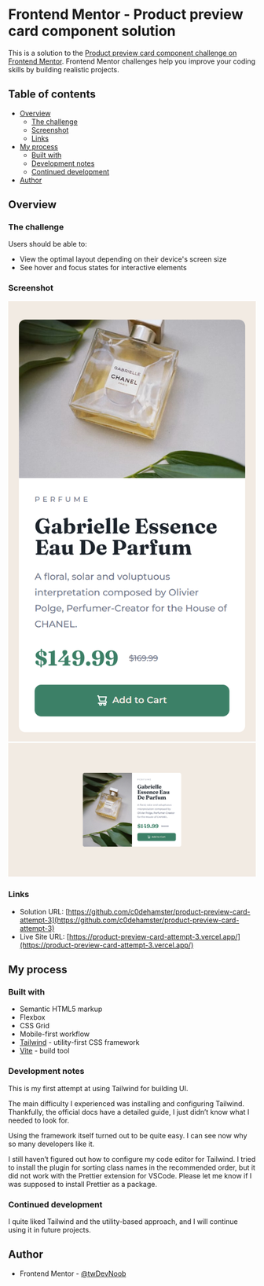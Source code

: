 # Frontend Mentor - Product preview card component solution

This is a solution to the [Product preview card component challenge on Frontend Mentor](https://www.frontendmentor.io/challenges/product-preview-card-component-GO7UmttRfa). Frontend Mentor challenges help you improve your coding skills by building realistic projects. 

## Table of contents

- [Overview](#overview)
  - [The challenge](#the-challenge)
  - [Screenshot](#screenshot)
  - [Links](#links)
- [My process](#my-process)
  - [Built with](#built-with)
  - [Development notes](#development-notes)
  - [Continued development](#continued-development)
- [Author](#author)


## Overview

### The challenge

Users should be able to:

- View the optimal layout depending on their device's screen size
- See hover and focus states for interactive elements

### Screenshot

![](./src/images/screenshot-mobile.png)
![](./src/images/screenshot-desktop.png)

### Links

- Solution URL: [https://github.com/c0dehamster/product-preview-card-attempt-3](https://github.com/c0dehamster/product-preview-card-attempt-3)
- Live Site URL: [https://product-preview-card-attempt-3.vercel.app/](https://product-preview-card-attempt-3.vercel.app/)

## My process

### Built with

- Semantic HTML5 markup
- Flexbox
- CSS Grid
- Mobile-first workflow
- [Tailwind](https://tailwindcss.com/) - utility-first CSS framework
- [Vite](https://vitejs.dev/) - build tool

### Development notes

This is my first attempt at using Tailwind for building UI.

The main difficulty I experienced was installing and configuring Tailwind. Thankfully, the official docs have a detailed guide, I just didn’t know what I needed to look for.

Using the framework itself turned out to be quite easy. I can see now why so many developers like it.

I still haven’t figured out how to configure my code editor for Tailwind. I tried to install the plugin for sorting class names in the recommended order, but it did not work with the Prettier extension for VSCode. Please let me know if I was supposed to install Prettier as a package.

### Continued development

I quite liked Tailwind and the utility-based approach, and I will continue using it in future projects.

## Author

-   Frontend Mentor - [@twDevNoob](https://www.frontendmentor.io/profile/twDevNoob)